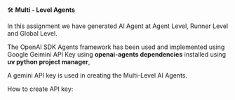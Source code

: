 🛠 **Multi - Level Agents**

In this assignment we have generated AI Agent at Agent Level, Runner Level and Global Level. 

The OpenAI SDK Agents framework has been used and implemented using Google Geimini API Key using **openai-agents dependencies** installed using **uv python project manager**,

A gemini API key is used in creating the Multi-Level AI Agents.

How to create API key: 
